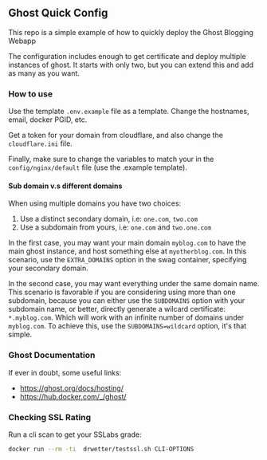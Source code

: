 ## Ghost Quick Config

This repo is a simple example of how to quickly deploy the Ghost Blogging Webapp

The configuration includes enough to get certificate and deploy multiple instances of ghost. It starts with only two, but you can extend this and add as many as you want.


### How to use

Use the template `.env.example` file as a template. Change the hostnames, email, docker PGID, etc.

Get a token for your domain from cloudflare, and also change the `cloudflare.ini` file.

Finally, make sure to change the variables to match your in the `config/nginx/default` file (use the .example template).

#### Sub domain v.s different domains

When using multiple domains you have two choices:

1. Use a distinct secondary domain, i.e: `one.com`, `two.com`
2. Use a subdomain from yours, i.e: `one.com` and `two.one.com`

In the first case, you may want your main domain `myblog.com` to have the main ghost instance, and host something else at `myotherblog.com`. 
In this scenario, use the `EXTRA_DOMAINS` option in the swag container, specifying your secondary domain.

In the second case, you may want everything under the same domain name. This scenario is favorable if you are considering using more than one subdomain, because you can either use the `SUBDOMAINS` option with your subdomain name, or better, directly generate a wilcard certificate: `*.myblog.com`. Which will work with an infinite number of domains under `myblog.com`.
To achieve this, use the `SUBDOMAINS=wildcard` option, it's that simple.

### Ghost Documentation

If ever in doubt, some useful links: 
- https://ghost.org/docs/hosting/
- https://hub.docker.com/_/ghost/ 

### Checking SSL Rating

Run a cli scan to get your SSLabs grade:
```bash
docker run --rm -ti  drwetter/testssl.sh CLI-OPTIONS
```